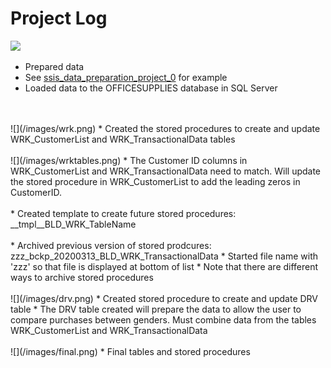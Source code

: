 # Project Log

![](/images/raw.png)
* Prepared data
* See [ssis_data_preparation_project_0](https://github.com/timamero/ssis_data_preparation_project_0) for example 
* Loaded data to the OFFICESUPPLIES database in SQL Server
<br/>
<br/>
![](/images/wrk.png)
* Created the stored procedures to create and update WRK_CustomerList and WRK_TransactionalData tables
<br/>
<br/>
![](/images/wrktables.png)
* The Customer ID columns in WRK_CustomerList and WRK_TransactionalData need to match.  Will update the stored procedure in WRK_CustomerList to add the leading zeros in CustomerID.
<br/>
<br/>
* Created template to create future stored procedures: __tmpl__BLD_WRK_TableName
<br/>
<br/>
* Archived previous version of stored prodcures: zzz_bckp_20200313_BLD_WRK_TransactionalData
* Started file name with 'zzz' so that file is displayed at bottom of list
* Note that there are different ways to archive stored procedures
<br/>
<br/>
![](/images/drv.png)
* Created stored procedure to create and update DRV table
* The DRV table created will prepare the data to allow the user to compare purchases between genders.  Must combine data from the tables WRK_CustomerList and WRK_TransactionalData
<br/>
<br/>
![](/images/final.png)
* Final tables and stored procedures
